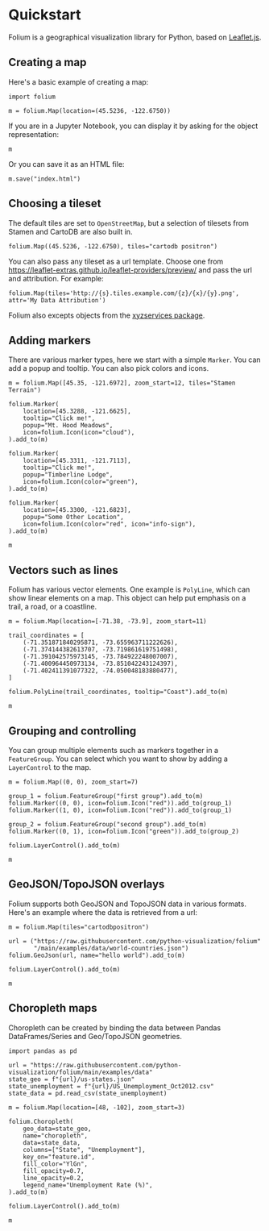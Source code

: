 Quickstart
==========

Folium is a geographical visualization library for Python, based on
[Leaflet.js](https://leafletjs.com/).


Creating a map
---------------

Here's a basic example of creating a map:

```{code-cell} ipython3
import folium

m = folium.Map(location=(45.5236, -122.6750))
```

If you are in a Jupyter Notebook, you can display it by asking for the object representation:

```{code-cell} ipython3
m
```

Or you can save it as an HTML file:

```{code-cell} ipython3
m.save("index.html")
```


Choosing a tileset
------------------

The default tiles are set to `OpenStreetMap`, but a selection of tilesets from Stamen and CartoDB are also built in.

```{code-cell} ipython3
folium.Map((45.5236, -122.6750), tiles="cartodb positron")
```

You can also pass any tileset as a url template. Choose one from https://leaflet-extras.github.io/leaflet-providers/preview/
and pass the url and attribution. For example:

```
folium.Map(tiles='http://{s}.tiles.example.com/{z}/{x}/{y}.png', attr='My Data Attribution')
```

Folium also excepts objects from the [xyzservices package](https://github.com/geopandas/xyzservices).


Adding markers
--------------

There are various marker types, here we start with a simple `Marker`. You can add a popup and 
tooltip. You can also pick colors and icons.

```{code-cell} ipython3
m = folium.Map([45.35, -121.6972], zoom_start=12, tiles="Stamen Terrain")

folium.Marker(
    location=[45.3288, -121.6625],
    tooltip="Click me!",
    popup="Mt. Hood Meadows",
    icon=folium.Icon(icon="cloud"),
).add_to(m)

folium.Marker(
    location=[45.3311, -121.7113],
    tooltip="Click me!",
    popup="Timberline Lodge",
    icon=folium.Icon(color="green"),
).add_to(m)

folium.Marker(
    location=[45.3300, -121.6823],
    popup="Some Other Location",
    icon=folium.Icon(color="red", icon="info-sign"),
).add_to(m)

m
```


Vectors such as lines
---------------------

Folium has various vector elements. One example is `PolyLine`, which can show linear elements on a map.
This object can help put emphasis on a trail, a road, or a coastline.

```{code-cell} ipython3
m = folium.Map(location=[-71.38, -73.9], zoom_start=11)

trail_coordinates = [
    (-71.351871840295871, -73.655963711222626),
    (-71.374144382613707, -73.719861619751498),
    (-71.391042575973145, -73.784922248007007),
    (-71.400964450973134, -73.851042243124397),
    (-71.402411391077322, -74.050048183880477),
]

folium.PolyLine(trail_coordinates, tooltip="Coast").add_to(m)

m
```


Grouping and controlling
------------------------

You can group multiple elements such as markers together in a `FeatureGroup`. You can select
which you want to show by adding a `LayerControl` to the map.

```{code-cell} ipython3
m = folium.Map((0, 0), zoom_start=7)

group_1 = folium.FeatureGroup("first group").add_to(m)
folium.Marker((0, 0), icon=folium.Icon("red")).add_to(group_1)
folium.Marker((1, 0), icon=folium.Icon("red")).add_to(group_1)

group_2 = folium.FeatureGroup("second group").add_to(m)
folium.Marker((0, 1), icon=folium.Icon("green")).add_to(group_2)

folium.LayerControl().add_to(m)

m
```


GeoJSON/TopoJSON overlays
-------------------------

Folium supports both GeoJSON and TopoJSON data in various formats. Here's an example where
the data is retrieved from a url:

```{code-cell} ipython3
m = folium.Map(tiles="cartodbpositron")

url = ("https://raw.githubusercontent.com/python-visualization/folium"
       "/main/examples/data/world-countries.json")
folium.GeoJson(url, name="hello world").add_to(m)

folium.LayerControl().add_to(m)

m
```


Choropleth maps
---------------

Choropleth can be created by binding the data between Pandas DataFrames/Series and Geo/TopoJSON geometries.

```{code-cell} ipython3
import pandas as pd

url = "https://raw.githubusercontent.com/python-visualization/folium/main/examples/data"
state_geo = f"{url}/us-states.json"
state_unemployment = f"{url}/US_Unemployment_Oct2012.csv"
state_data = pd.read_csv(state_unemployment)

m = folium.Map(location=[48, -102], zoom_start=3)

folium.Choropleth(
    geo_data=state_geo,
    name="choropleth",
    data=state_data,
    columns=["State", "Unemployment"],
    key_on="feature.id",
    fill_color="YlGn",
    fill_opacity=0.7,
    line_opacity=0.2,
    legend_name="Unemployment Rate (%)",
).add_to(m)

folium.LayerControl().add_to(m)

m
```
